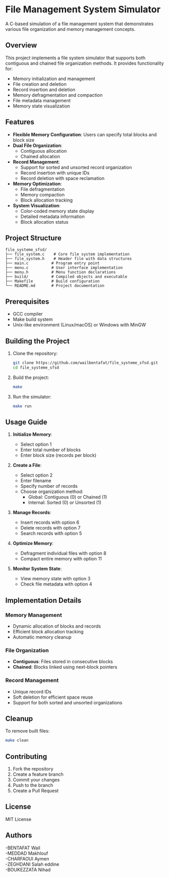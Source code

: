# File Management System Simulator

A C-based simulation of a file management system that demonstrates various file organization and memory management concepts.

## Overview

This project implements a file system simulator that supports both contiguous and chained file organization methods. It provides functionality for:

- Memory initialization and management
- File creation and deletion
- Record insertion and deletion
- Memory defragmentation and compaction
- File metadata management
- Memory state visualization

## Features

- **Flexible Memory Configuration**: Users can specify total blocks and block size
- **Dual File Organization**:
  - Contiguous allocation
  - Chained allocation
- **Record Management**:
  - Support for sorted and unsorted record organization
  - Record insertion with unique IDs
  - Record deletion with space reclamation
- **Memory Optimization**:
  - File defragmentation
  - Memory compaction
  - Block allocation tracking
- **System Visualization**:
  - Color-coded memory state display
  - Detailed metadata information
  - Block allocation status

## Project Structure

```
file_systeme_sfsd/
├── file_system.c    # Core file system implementation
├── file_system.h    # Header file with data structures
├── main.c          # Program entry point
├── menu.c          # User interface implementation
├── menu.h          # Menu function declarations
├── build/          # Compiled objects and executable
├── Makefile        # Build configuration
└── README.md       # Project documentation
```

## Prerequisites

- GCC compiler
- Make build system
- Unix-like environment (Linux/macOS) or Windows with MinGW

## Building the Project

1. Clone the repository:
   ```bash
   git clone https://github.com/wailbentafat/file_systeme_sfsd.git
   cd file_systeme_sfsd
   ```

2. Build the project:
   ```bash
   make
   ```

3. Run the simulator:
   ```bash
   make run
   ```

## Usage Guide

1. **Initialize Memory**:
   - Select option 1
   - Enter total number of blocks
   - Enter block size (records per block)

2. **Create a File**:
   - Select option 2
   - Enter filename
   - Specify number of records
   - Choose organization method:
     - Global: Contiguous (0) or Chained (1)
     - Internal: Sorted (0) or Unsorted (1)

3. **Manage Records**:
   - Insert records with option 6
   - Delete records with option 7
   - Search records with option 5

4. **Optimize Memory**:
   - Defragment individual files with option 8
   - Compact entire memory with option 11

5. **Monitor System State**:
   - View memory state with option 3
   - Check file metadata with option 4

## Implementation Details

### Memory Management
- Dynamic allocation of blocks and records
- Efficient block allocation tracking
- Automatic memory cleanup

### File Organization
- **Contiguous**: Files stored in consecutive blocks
- **Chained**: Blocks linked using next-block pointers

### Record Management
- Unique record IDs
- Soft deletion for efficient space reuse
- Support for both sorted and unsorted organizations

## Cleanup

To remove built files:
```bash
make clean
```

## Contributing

1. Fork the repository
2. Create a feature branch
3. Commit your changes
4. Push to the branch
5. Create a Pull Request

## License

MIT License

## Authors

-BENTAFAT Wail  
-MEDDAD Makhlouf  
-CHARFAOUI Aymen  
-ZEGHDANI Salah eddine   
-BOUKEZZATA Nihad  

